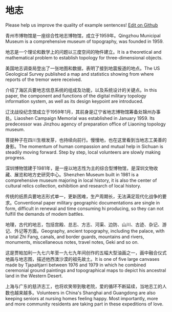 # 地志

Please help us improve the quality of example sentences! [Edit on Github](https://github.com/jiyushe/jiyu-example-sentence-source/blob/main/chinese/dizhi_1.md)

<p><span class="chinese">青州市博物馆是一座综合性地志博物馆，成立于1959年。</span><span class="english">Qingzhou Municipal Museum is a comprehensive museum of topography, was founded in 1959.</span></p>

<p><span class="chinese">地志是一个理论和数学上的问题以三度空间的物件建立。</span><span class="english">It is a theoretical and mathematical problem to establish topology for three-dimensional objects.</span></p>

<p><span class="chinese">美国地志调查局登出了一张地图和数据，表明了接到地震报道的地点。</span><span class="english">The US Geological Survey published a map and statistics showing from where reports of the tremor were received.</span></p>

<p><span class="chinese">介绍了海区兵要地志信息系统的组成及功能，以及系统设计的关键点。</span><span class="english">In this paper, the component and functions of the digital military topology information system, as well as its design keypoint are introduced.</span></p>

<p><span class="chinese">辽沈战役纪念馆成立于1959年1月，其前身是辽宁省地志博物馆筹备处锦州办事处。</span><span class="english">Liaoshen Campaign Memorial was established in January 1959. Its predecessor was Jinzhou agency of preparation office of Liaoning topology museum.</span></p>

<p><span class="chinese">菩提种子在四川生根发芽，也持续向前行。慢慢地，也在这里看到当地志工美善的身影。</span><span class="english">The momentum of human compassion and mutual help in Sichuan is steadily moving forward. Step by step, local volunteers are slowly making progress.</span></p>

<p><span class="chinese">深圳博物馆建于1981年，是一座以地志性为主的综合型博物馆，是深圳文物收藏、展览和地方史研究中心。</span><span class="english">Shenzhen Museum built in 1981 is a comprehensive museum majoring in local history, it is also the center of cultural relics collection, exhibition and research of local history.</span></p>

<p><span class="chinese">传统的纸质兵要地志形式单一，更新困难，生产周期长，无法满足现代化战争的要求。</span><span class="english">Conventional paper military geographic documentations are single in form, difficult in renewal and time consuming hi producing, so they can not fulfill the demands of modem battles.</span></p>

<p><span class="chinese">地理，古代的地志，包括宫殿、总志、方志、河渠、边防、山川、古迹、杂记、游记、外记等方面。</span><span class="english">Geography, ancient topography, including the palace, with a total Zhi Fang, canals, and border guards, mountains and rivers, monuments, miscellaneous notes, travel notes, Geki and so on.</span></p>

<p><span class="chinese">这是贾帕加利一九七六年至一九七九年间创作的五幅大型油画之一，画中融合仪式地画与地志图，描述他西澳沙漠的祖先故土。</span><span class="english">It is one of five large canvases made by Tjapaltjarri between 1976 and 1979 in which he combined ceremonial ground paintings and topographical maps to depict his ancestral land in the Western Desert.</span></p>

<p><span class="chinese">上海与广东的慈济志工，也将欢笑带到敬老院，爱的循环不断延续，当地志工的人数也越来越多。</span><span class="english">Volunteers in China's Shanghai and Guangdong are also keeping seniors at nursing homes feeling happy. Most importantly, more and more community residents are taking part in these expeditions of love.</span></p>

